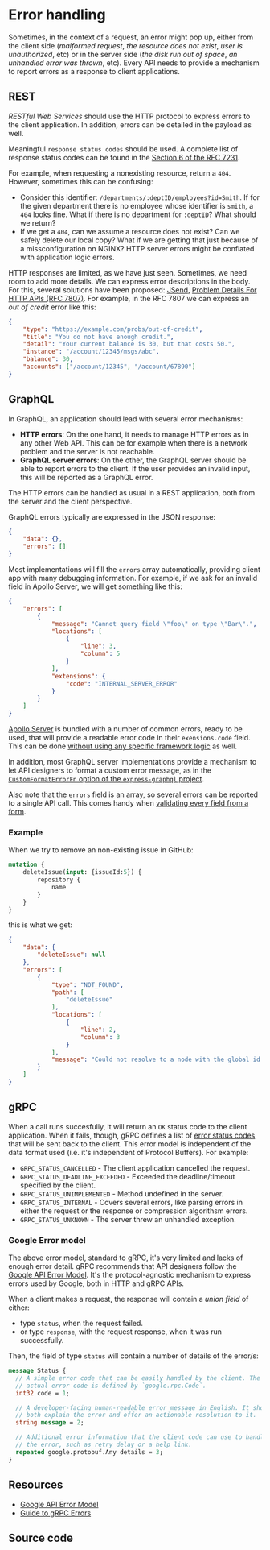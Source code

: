 # Error handling
Sometimes, in the context of a request, an error might pop up, either from the client side (_malformed request_, _the resource does not exist_, _user is unauthorized_, etc) or in the server side (_the disk run out of space_, _an unhandled error was thrown_, etc). Every API needs to provide a mechanism to report errors as a response to client applications.

## REST
_RESTful Web Services_ should use the HTTP protocol to express errors to the client application. In addition, errors can be detailed in the payload as well.

Meaningful `response status codes` should be used. A complete list of response status codes can be found in the [Section 6 of the RFC 7231][].

For example, when requesting a nonexisting resource, return a `404`. However, sometimes this can be confusing:

* Consider this identifier: `/departments/:deptID/employees?id=Smith`. If for the given department there is no employee whose identifier is `smith`, a `404` looks fine. What if there is no department for `:deptID`? What should we return?
* If we get a `404`, can we assume a resource does not exist? Can we safely delete our local copy? What if we are getting that just because of a missconfiguration on NGINX? HTTP server errors might be conflated with application logic errors.

HTTP responses are limited, as we have just seen. Sometimes, we need room to add more details. We can express error descriptions in the body. For this, several solutions have been proposed: [JSend][], [Problem Details For HTTP APIs (RFC 7807)][]. For example, in the RFC 7807 we can express an _out of credit_ error like this:

```json
{
    "type": "https://example.com/probs/out-of-credit",
    "title": "You do not have enough credit.",
    "detail": "Your current balance is 30, but that costs 50.",
    "instance": "/account/12345/msgs/abc",
    "balance": 30,
    "accounts": ["/account/12345", "/account/67890"]
}
```

## GraphQL
In GraphQL, an application should lead with several error mechanisms:

* **HTTP errors**: On the one hand, it needs to manage HTTP errors as in any other Web API. This can be for example when there is a network problem and the server is not reachable.
* **GraphQL server errors**: On the other, the GraphQL server should be able to report errors to the client. If the user provides an invalid input, this will be reported as a GraphQL error.

The HTTP errors can be handled as usual in a REST application, both from the server and the client perspective.

GraphQL errors typically are expressed in the JSON response:

```json
{
    "data": {},
    "errors": []
}
```

Most implementations will fill the `errors` array automatically, providing client app with many debugging information. For example, if we ask for an invalid field in Apollo Server, we will get something like this:

```json
{
    "errors": [
        {
            "message": "Cannot query field \"foo\" on type \"Bar\".",
            "locations": [
                {
                    "line": 3,
                    "column": 5
                }
            ],
            "extensions": {
                "code": "INTERNAL_SERVER_ERROR"
            }
        }
    ]
}
```

[Apollo Server][] is bundled with a number of common errors, ready to be used, that will provide a readable error code in their `exensions.code` field. This can be done [without using any specific framework logic][Custom errors and error reporting in GraphQL] as well.

In addition, most GraphQL server implementations provide a mechanism to let API designers to format a custom error message, as in the [`CustomFormatErrorFn` option of the `express-graphql` project][express-graphql].

Also note that the `errors` field is an array, so several errors can be reported to a single API call. This comes handy when [validating every field from a form][Validation and user errors in GraphQL mutations].

### Example
When we try to remove an non-existing issue in GitHub:

```graphql
mutation {
    deleteIssue(input: {issueId:5}) {
        repository {
            name
        }
    }
}

```

this is what we get:

```json
{
    "data": {
        "deleteIssue": null
    },
    "errors": [
        {
            "type": "NOT_FOUND",
            "path": [
                "deleteIssue"
            ],
            "locations": [
                {
                    "line": 2,
                    "column": 3
                }
            ],
            "message": "Could not resolve to a node with the global id of '5'"
        }
    ]
}
```

## gRPC
When a call runs succesfully, it will return an `OK` status code to the client application. When it fails, though, gRPC defines a list of [error status codes](https://grpc.io/docs/guides/error/#error-status-codes) that will be sent back to the client. This error model is independent of the data format used (i.e. it's independent of Protocol Buffers). For example:

* `GRPC_STATUS_CANCELLED` - The client application cancelled the request.
* `GRPC_STATUS_DEADLINE_EXCEEDED` - Exceeded the deadline/timeout specified by the client.
* `GRPC_STATUS_UNIMPLEMENTED` - Method undefined in the server.
* `GRPC_STATUS_INTERNAL` - Covers several errors, like parsing errors in either the request or the response or compression algorithsm errors.
* `GRPC_STATUS_UNKNOWN` - The server threw an unhandled exception.

### Google Error model
The above error model, standard to gRPC, it's very limited and lacks of enough error detail. gRPC recommends that API designers follow the [Google API Error Model][]. It's the protocol-agnostic mechanism to express errors used by Google, both in HTTP and gRPC APIs.

When a client makes a request, the response will contain a _union field_ of either:
* type `status`, when the request failed.
* or type `response`, with the request response, when it was run successfully.

Then, the field of type `status` will contain a number of details of the error/s:

```proto
message Status {
  // A simple error code that can be easily handled by the client. The
  // actual error code is defined by `google.rpc.Code`.
  int32 code = 1;

  // A developer-facing human-readable error message in English. It should
  // both explain the error and offer an actionable resolution to it.
  string message = 2;

  // Additional error information that the client code can use to handle
  // the error, such as retry delay or a help link.
  repeated google.protobuf.Any details = 3;
}
```

## Resources
* [Google API Error Model][]
* [Guide to gRPC Errors](http://avi.im/grpc-errors/)

## Source code

[Section 6 of the RFC 7231]: https://tools.ietf.org/html/rfc7231#section-6
[JSend]: https://github.com/omniti-labs/jsend
[Problem Details For HTTP APIs (RFC 7807)]: https://tools.ietf.org/html/rfc7807
[Apollo Server]: https://www.apollographql.com/docs/apollo-server/data/errors/
[Custom errors and error reporting in GraphQL]: https://codeburst.io/custom-errors-and-error-reporting-in-graphql-bbd398272aeb
[express-graphql]: https://www.npmjs.com/package/express-graphql
[Validation and user errors in GraphQL mutations]: https://medium.com/@koistya/validation-and-user-errors-in-graphql-mutations-39ca79cd00bf
[Google API Error Model]: https://cloud.google.com/apis/design/errors
